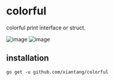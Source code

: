 # colorful

colorful print interface or struct.

![image](https://user-images.githubusercontent.com/34479567/113851185-d4403680-97cd-11eb-9697-92a4230d70b8.png)
![image](https://user-images.githubusercontent.com/34479567/113851072-b1158700-97cd-11eb-93f2-f345920f265b.png)

## installation
`go get -u github.com/xiantang/colorful`
